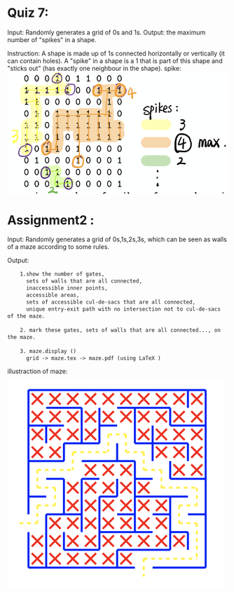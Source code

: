 

# Quiz 7: 

Input:  Randomly generates a grid of 0s and 1s.
Output: the maximum number of "spikes" in a shape.

Instruction: 
      A shape is made up of 1s connected horizontally or vertically (it can contain holes).
      A "spike" in a shape is a 1 that is part of this shape and "sticks out" (has exactly one neighbour in the shape).
spike:
![spike](https://github.com/W-echo/19T3/blob/master/9021/quiz%207/spike.png)


# Assignment2 : 

Input:  Randomly generates a grid of 0s,1s,2s,3s, which can be seen as walls of a maze according to some rules.

Output: 

        1.show the number of gates, 
          sets of walls that are all connected, 
          inaccessible inner points, 
          accessible areas,
          sets of accessible cul-de-sacs that are all connected,
          unique entry-exit path with no intersection not to cul-de-sacs of the maze.
          
        2. mark these gates, sets of walls that are all connected..., on the maze.
        
        3. maze.display ()
          grid -> maze.tex -> maze.pdf (using LaTeX )
   
illustraction of maze:

![maze](https://github.com/W-echo/19T3/blob/master/9021/assignment2/maze_tex_report%20.png)
